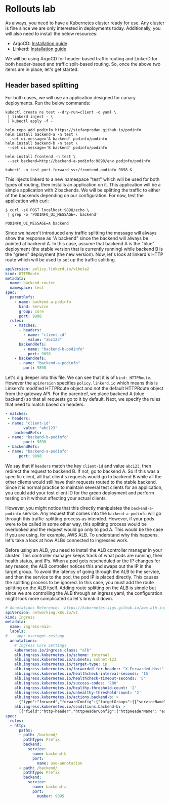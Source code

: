 # Rollouts lab

As always, you need to have a Kubernetes cluster ready for use. Any cluster is fine since we are only interested in deployments today. Additionally, you will also need to install the below resources:

- ArgoCD: [Installation guide](../GitOps101/argocd.md#deploying-argocd)
- Linkerd: [Installation guide](../ServiceMesh101/what-is-linkerd.md#setting-up-linkerd)

We will be using ArgoCD for header-based traffic routing and LinkerD for both header-based and traffic split-based routing. So, once the above two items are in place, let's get started.

## Header based splitting

For both cases, we will use an application designed for canary deployments. Run the below commands:

```
kubectl create ns test --dry-run=client -o yaml \
 | linkerd inject - \
 | kubectl apply -f -

helm repo add podinfo https://stefanprodan.github.io/podinfo
helm install backend-a -n test \
 --set ui.message='A backend' podinfo/podinfo
helm install backend-b -n test \
 --set ui.message='B backend' podinfo/podinfo

helm install frontend -n test \
 --set backend=http://backend-a-podinfo:9898/env podinfo/podinfo

kubectl -n test port-forward svc/frontend-podinfo 9898 &
```

This injects linkerd to a new namespace "test" which will be used for both types of routing, then installs an application on it. This application will be a simple application with 2 backends. We will be splitting the traffic to either of the backends depending on our configuration. For now, test the application with curl:

```
$ curl -sX POST localhost:9898/echo \
 | grep -o 'PODINFO_UI_MESSAGE=. backend'

PODINFO_UI_MESSAGE=A backend
```

Since we haven't introduced any traffic splitting the message will always show the response as "A backend" since the backend will always be pointed at backend A. In this case, assume that backend A is the "blue" deployment (the stable version that is currently running) while backend B is the "green" deployment (the new version). Now, let's look at linkerd's HTTP route which will be used to set up the traffic splitting.

```yaml
apiVersion: policy.linkerd.io/v1beta2
kind: HTTPRoute
metadata:
  name: backend-router
  namespace: test
spec:
  parentRefs:
    - name: backend-a-podinfo
      kind: Service
      group: core
      port: 9898
  rules:
    - matches:
      - headers:
        - name: "client-id"
          value: "abc123"
      backendRefs:
        - name: "backend-b-podinfo"
          port: 9898
    - backendRefs:
      - name: "backend-a-podinfo"
        port: 9898
```

Let's dig deeper into this file. We can see that it is of `kind: HTTPRoute`. However the `apiVersion` specifies `policy.linkerd.io` which means this is Linkerd's modified HTTPRoute object and not the default HTTPRoute object from the gateway API. For the parentref, we place backend A (blue backend) so that all requests go to it by default. Next, we specify the rules that need to match based on headers:

```yaml
- matches:
 - headers:
 - name: "client-id"
        value: "abc123"
    backendRefs:
 - name: "backend-b-podinfo"
        port: 9898
 - backendRefs:
 - name: "backend-a-podinfo"
      port: 9898
```

We say that if `headers` match the key `client-id` and value `abc123`, then redirect the request to backend B. If not, go to backend A. So if this was a specific client, all that client's requests would go to backend B while all the other clients would still have their requests routed to the stable backend. Since it is normal practice to maintain several test clients for an application, you could add your test client ID for the green deployment and perform testing on it without affecting your actual clients.

However, you might notice that this directly manipulates the `backend-a-podinfo` service. Any request that comes into the `backend-a-podinfo` will go through this traffic-splitting process as intended. However, if your pods were to be called in some other way, this splitting process would be overlooked and the request would go only to pod A. This would be the case if you are using, for example, AWS ALB. To understand why this happens, let's take a look at how ALBs connected to ingresses work.

Before using an ALB, you need to install the ALB controller manager in your cluster. This controller manager keeps track of what pods are running, their health status, and IPs. When a pod gets rescheduled or the IP changes for any reason, the ALB controller notices this and swaps out the IP in the target group. To avoid the latency of going through the ALB to the service, and then the service to the pod, the pod IP is placed directly. This causes the splitting process to be ignored. In this case, you must add the route splitting on the ALB itself. Adding route splitting on the ALB is simple but since we are controlling the ALB through an ingress yaml, the configuration might look more complicated so let's break it down.

```yaml
# Annotations Reference:  https://kubernetes-sigs.github.io/aws-alb-ingress-controller/guide/ingress/annotation/
apiVersion: networking.k8s.io/v1
kind: Ingress
metadata:
  name: ingress-main
  labels:
#    app: usermgmt-restapp
  annotations:
    # Ingress Core Settings
    kubernetes.io/ingress.class: "alb"
    alb.ingress.kubernetes.io/scheme: internal
    alb.ingress.kubernetes.io/subnets: subnet-123
    alb.ingress.kubernetes.io/target-type: ip 
    alb.ingress.kubernetes.io/forwarded-for-header: "X-Forwarded-Host"
    alb.ingress.kubernetes.io/healthcheck-interval-seconds: '15'
    alb.ingress.kubernetes.io/healthcheck-timeout-seconds: '5'
    alb.ingress.kubernetes.io/success-codes: '200'
    alb.ingress.kubernetes.io/healthy-threshold-count: '2'
    alb.ingress.kubernetes.io/unhealthy-threshold-count: '2'
    alb.ingress.kubernetes.io/actions.backend-b: >
      {"type":"forward","forwardConfig":{"targetGroups":[{"serviceName":"backend-b","servicePort":"9095"}]}}
    alb.ingress.kubernetes.io/conditions.backend-b: >
      [{"field":"http-header","httpHeaderConfig":{"httpHeaderName": "example-header-2", "values":["value"]}}]
spec:
  rules:
  - http:
      paths:
      - path: /backend/
        pathType: Prefix
        backend:
          service:
            name: backend-b
            port:
              name: use-annotation
      - path: /backend/
        pathType: Prefix
        backend:
          service:
            name: backend-a
            port:
              number: 9095
```